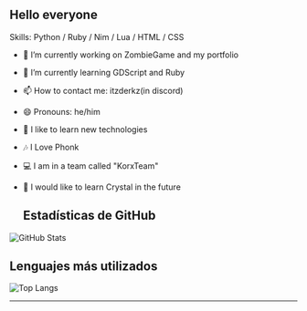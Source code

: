 ## Hello everyone

Skills: Python / Ruby / Nim / Lua / HTML / CSS

- 🔭 I’m currently working on ZombieGame and my portfolio
- 🌱 I’m currently learning GDScript and Ruby
- 📫 How to contact me: itzderkz(in discord)
- 😄 Pronouns: he/him
- 🙂 I like to learn new technologies
- 🎶 I Love Phonk
- 💻 I am in a team called "KorxTeam"
- 💯 I would like to learn Crystal in the future

  ## Estadísticas de GitHub

![GitHub Stats](https://github-readme-stats.vercel.app/api?username=ZDerkzx&show_icons=true&count_private=true)



## Lenguajes más utilizados

![Top Langs](https://github-readme-stats.vercel.app/api/top-langs/?username=ZDerkzx&layout=compact)


------


